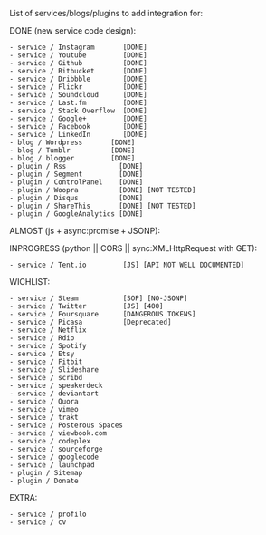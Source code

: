 List of services/blogs/plugins to add integration for:

DONE (new service code design):

    - service / Instagram       [DONE]
    - service / Youtube         [DONE]
    - service / Github          [DONE]
    - service / Bitbucket       [DONE]
    - service / Dribbble        [DONE]
    - service / Flickr          [DONE]
    - service / Soundcloud      [DONE]
    - service / Last.fm         [DONE]
    - service / Stack Overflow  [DONE]
    - service / Google+         [DONE]
    - service / Facebook        [DONE]
    - service / LinkedIn        [DONE]
    - blog / Wordpress       [DONE]
    - blog / Tumblr          [DONE]
    - blog / blogger         [DONE]
    - plugin / Rss             [DONE]
    - plugin / Segment         [DONE]
    - plugin / ControlPanel    [DONE]
    - plugin / Woopra          [DONE] [NOT TESTED]
    - plugin / Disqus          [DONE]
    - plugin / ShareThis       [DONE] [NOT TESTED]
    - plugin / GoogleAnalytics [DONE]

ALMOST (js + async:promise + JSONP):

INPROGRESS (python || CORS || sync:XMLHttpRequest with GET):

    - service / Tent.io         [JS] [API NOT WELL DOCUMENTED]

WICHLIST:

    - service / Steam           [SOP] [NO-JSONP]
    - service / Twitter         [JS] [400]
    - service / Foursquare      [DANGEROUS TOKENS]
    - service / Picasa          [Deprecated]
    - service / Netflix
    - service / Rdio
    - service / Spotify
    - service / Etsy
    - service / Fitbit
    - service / Slideshare
    - service / scribd
    - service / speakerdeck
    - service / deviantart
    - service / Quora
    - service / vimeo
    - service / trakt
    - service / Posterous Spaces
    - service / viewbook.com
    - service / codeplex
    - service / sourceforge
    - service / googlecode
    - service / launchpad
    - plugin / Sitemap
    - plugin / Donate

EXTRA:

    - service / profilo
    - service / cv
